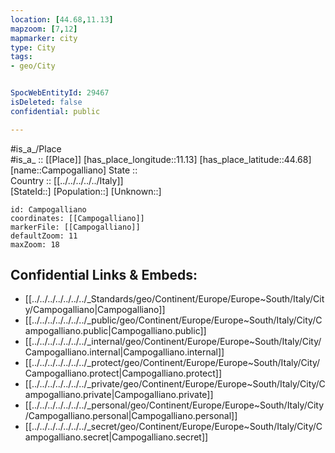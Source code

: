```yaml
---
location: [44.68,11.13] 
mapzoom: [7,12] 
mapmarker: city 
type: City
tags:
- geo/City


SpocWebEntityId: 29467
isDeleted: false
confidential: public

---
```

#is_a_/Place  
#is_a_ :: [[Place]] 
[has_place_longitude::11.13] 
[has_place_latitude::44.68] 
[name::Campogalliano] 
State ::  
Country :: [[../../../../../Italy]]  
[StateId::] 
[Population::] 
[Unknown::] 


```leaflet
id: Campogalliano
coordinates: [[Campogalliano]] 
markerFile: [[Campogalliano]] 
defaultZoom: 11 
maxZoom: 18
```


## Confidential Links & Embeds: 
- [[../../../../../../../_Standards/geo/Continent/Europe/Europe~South/Italy/City/Campogalliano|Campogalliano]] 
- [[../../../../../../../_public/geo/Continent/Europe/Europe~South/Italy/City/Campogalliano.public|Campogalliano.public]] 
- [[../../../../../../../_internal/geo/Continent/Europe/Europe~South/Italy/City/Campogalliano.internal|Campogalliano.internal]] 
- [[../../../../../../../_protect/geo/Continent/Europe/Europe~South/Italy/City/Campogalliano.protect|Campogalliano.protect]] 
- [[../../../../../../../_private/geo/Continent/Europe/Europe~South/Italy/City/Campogalliano.private|Campogalliano.private]] 
- [[../../../../../../../_personal/geo/Continent/Europe/Europe~South/Italy/City/Campogalliano.personal|Campogalliano.personal]] 
- [[../../../../../../../_secret/geo/Continent/Europe/Europe~South/Italy/City/Campogalliano.secret|Campogalliano.secret]] 
